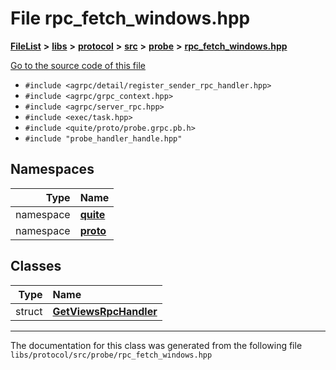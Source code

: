 

# File rpc\_fetch\_windows.hpp



[**FileList**](files.md) **>** [**libs**](dir_6719ab1f1f7655efc2fa43f7eb574fd1.md) **>** [**protocol**](dir_256d27db1e44b9b04d67f4c92d3fc698.md) **>** [**src**](dir_62c749a433f68b441b7c0425b5469d66.md) **>** [**probe**](dir_8a7b54f280cdd6b46c67f9938f379d86.md) **>** [**rpc\_fetch\_windows.hpp**](rpc__fetch__windows_8hpp.md)

[Go to the source code of this file](rpc__fetch__windows_8hpp_source.md)



* `#include <agrpc/detail/register_sender_rpc_handler.hpp>`
* `#include <agrpc/grpc_context.hpp>`
* `#include <agrpc/server_rpc.hpp>`
* `#include <exec/task.hpp>`
* `#include <quite/proto/probe.grpc.pb.h>`
* `#include "probe_handler_handle.hpp"`













## Namespaces

| Type | Name |
| ---: | :--- |
| namespace | [**quite**](namespacequite.md) <br> |
| namespace | [**proto**](namespacequite_1_1proto.md) <br> |


## Classes

| Type | Name |
| ---: | :--- |
| struct | [**GetViewsRpcHandler**](structquite_1_1proto_1_1GetViewsRpcHandler.md) <br> |



















































------------------------------
The documentation for this class was generated from the following file `libs/protocol/src/probe/rpc_fetch_windows.hpp`

